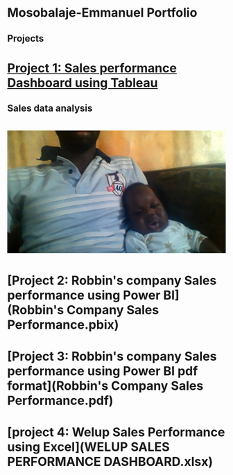 # Mosobalaje-Emmanuel Portfolio
## Projects
# [Project 1: Sales performance Dashboard using Tableau](https://public.tableau.com/views/GlobalSuperstore_16940854698740/Story1?:language=en-US&:display_count=n&:origin=viz_share_link)
## Sales data analysis
# ![alt text](WIN_20230719_09_41_35_Pro.jpg )
# [Project 2: Robbin's company Sales performance using Power BI](Robbin's Company Sales Performance.pbix)
# [Project 3: Robbin's company Sales performance using Power BI pdf format](Robbin's Company Sales Performance.pdf)
# [project 4: Welup Sales Performance using Excel](WELUP SALES PERFORMANCE DASHBOARD.xlsx)

